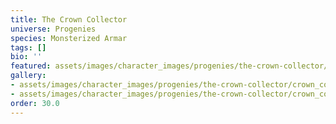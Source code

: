 ```yaml
---
title: The Crown Collector
universe: Progenies
species: Monsterized Armar
tags: []
bio: ''
featured: assets/images/character_images/progenies/the-crown-collector/crown_collector_-_Copy.webp
gallery:
- assets/images/character_images/progenies/the-crown-collector/crown_collector.webp
- assets/images/character_images/progenies/the-crown-collector/crown_collector_-_Copy.webp
order: 30.0
---
```


